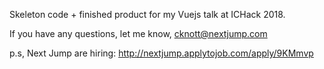 Skeleton code + finished product for my Vuejs talk at ICHack 2018.

If you have any questions, let me know, cknott@nextjump.com

p.s, Next Jump are hiring: http://nextjump.applytojob.com/apply/9KMmvp
